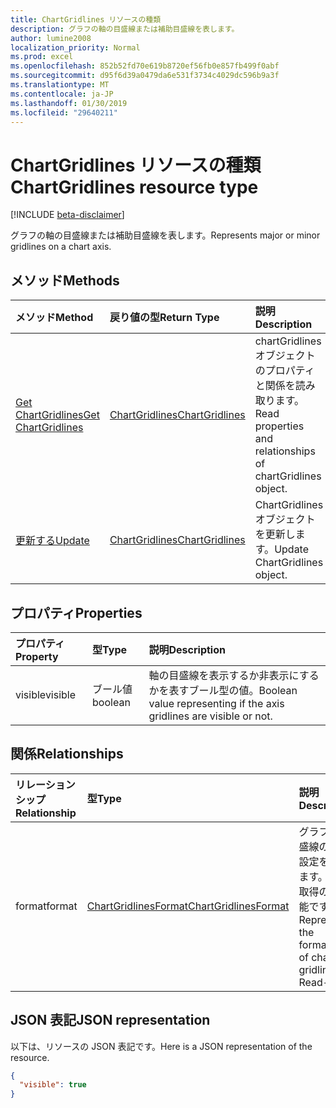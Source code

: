 ```yaml
---
title: ChartGridlines リソースの種類
description: グラフの軸の目盛線または補助目盛線を表します。
author: lumine2008
localization_priority: Normal
ms.prod: excel
ms.openlocfilehash: 852b52fd70e619b8720ef56fb0e857fb499f0abf
ms.sourcegitcommit: d95f6d39a0479da6e531f3734c4029dc596b9a3f
ms.translationtype: MT
ms.contentlocale: ja-JP
ms.lasthandoff: 01/30/2019
ms.locfileid: "29640211"
---
```

# <a name="chartgridlines-resource-type"></a><span data-ttu-id="e4620-103">ChartGridlines リソースの種類</span><span class="sxs-lookup"><span data-stu-id="e4620-103">ChartGridlines resource type</span></span>

[!INCLUDE [beta-disclaimer](../../includes/beta-disclaimer.md)]

<span data-ttu-id="e4620-104">グラフの軸の目盛線または補助目盛線を表します。</span><span class="sxs-lookup"><span data-stu-id="e4620-104">Represents major or minor gridlines on a chart axis.</span></span>


## <a name="methods"></a><span data-ttu-id="e4620-105">メソッド</span><span class="sxs-lookup"><span data-stu-id="e4620-105">Methods</span></span>

| <span data-ttu-id="e4620-106">メソッド</span><span class="sxs-lookup"><span data-stu-id="e4620-106">Method</span></span>           | <span data-ttu-id="e4620-107">戻り値の型</span><span class="sxs-lookup"><span data-stu-id="e4620-107">Return Type</span></span>    |<span data-ttu-id="e4620-108">説明</span><span class="sxs-lookup"><span data-stu-id="e4620-108">Description</span></span>|
|:---------------|:--------|:----------|
|[<span data-ttu-id="e4620-109">Get ChartGridlines</span><span class="sxs-lookup"><span data-stu-id="e4620-109">Get ChartGridlines</span></span>](../api/chartgridlines-get.md) | [<span data-ttu-id="e4620-110">ChartGridlines</span><span class="sxs-lookup"><span data-stu-id="e4620-110">ChartGridlines</span></span>](chartgridlines.md) |<span data-ttu-id="e4620-111">chartGridlines オブジェクトのプロパティと関係を読み取ります。</span><span class="sxs-lookup"><span data-stu-id="e4620-111">Read properties and relationships of chartGridlines object.</span></span>|
|[<span data-ttu-id="e4620-112">更新する</span><span class="sxs-lookup"><span data-stu-id="e4620-112">Update</span></span>](../api/chartgridlines-update.md) | [<span data-ttu-id="e4620-113">ChartGridlines</span><span class="sxs-lookup"><span data-stu-id="e4620-113">ChartGridlines</span></span>](chartgridlines.md)    |<span data-ttu-id="e4620-114">ChartGridlines オブジェクトを更新します。</span><span class="sxs-lookup"><span data-stu-id="e4620-114">Update ChartGridlines object.</span></span> |

## <a name="properties"></a><span data-ttu-id="e4620-115">プロパティ</span><span class="sxs-lookup"><span data-stu-id="e4620-115">Properties</span></span>
| <span data-ttu-id="e4620-116">プロパティ</span><span class="sxs-lookup"><span data-stu-id="e4620-116">Property</span></span>     | <span data-ttu-id="e4620-117">型</span><span class="sxs-lookup"><span data-stu-id="e4620-117">Type</span></span>   |<span data-ttu-id="e4620-118">説明</span><span class="sxs-lookup"><span data-stu-id="e4620-118">Description</span></span>|
|:---------------|:--------|:----------|
|<span data-ttu-id="e4620-119">visible</span><span class="sxs-lookup"><span data-stu-id="e4620-119">visible</span></span>|<span data-ttu-id="e4620-120">ブール値</span><span class="sxs-lookup"><span data-stu-id="e4620-120">boolean</span></span>|<span data-ttu-id="e4620-121">軸の目盛線を表示するか非表示にするかを表すブール型の値。</span><span class="sxs-lookup"><span data-stu-id="e4620-121">Boolean value representing if the axis gridlines are visible or not.</span></span>|

## <a name="relationships"></a><span data-ttu-id="e4620-122">関係</span><span class="sxs-lookup"><span data-stu-id="e4620-122">Relationships</span></span>
| <span data-ttu-id="e4620-123">リレーションシップ</span><span class="sxs-lookup"><span data-stu-id="e4620-123">Relationship</span></span> | <span data-ttu-id="e4620-124">型</span><span class="sxs-lookup"><span data-stu-id="e4620-124">Type</span></span>   |<span data-ttu-id="e4620-125">説明</span><span class="sxs-lookup"><span data-stu-id="e4620-125">Description</span></span>|
|:---------------|:--------|:----------|
|<span data-ttu-id="e4620-126">format</span><span class="sxs-lookup"><span data-stu-id="e4620-126">format</span></span>|[<span data-ttu-id="e4620-127">ChartGridlinesFormat</span><span class="sxs-lookup"><span data-stu-id="e4620-127">ChartGridlinesFormat</span></span>](chartgridlinesformat.md)|<span data-ttu-id="e4620-p101">グラフの目盛線の書式設定を表します。値の取得のみ可能です。</span><span class="sxs-lookup"><span data-stu-id="e4620-p101">Represents the formatting of chart gridlines. Read-only.</span></span>|

## <a name="json-representation"></a><span data-ttu-id="e4620-130">JSON 表記</span><span class="sxs-lookup"><span data-stu-id="e4620-130">JSON representation</span></span>

<span data-ttu-id="e4620-131">以下は、リソースの JSON 表記です。</span><span class="sxs-lookup"><span data-stu-id="e4620-131">Here is a JSON representation of the resource.</span></span>

<!-- {
  "blockType": "resource",
  "optionalProperties": [

  ],
  "@odata.type": "microsoft.graph.chartGridLines"
}-->

```json
{
  "visible": true
}

```

<!-- uuid: 8fcb5dbc-d5aa-4681-8e31-b001d5168d79
2015-10-25 14:57:30 UTC -->
<!--
{
  "type": "#page.annotation",
  "description": "ChartGridlines resource",
  "keywords": "",
  "section": "documentation",
  "tocPath": "",
  "suppressions": [
    "Error: /api-reference/beta/resources/chartgridlines.md:\r\n      Exception processing links.\r\n    System.ArgumentException: Link Definition was null. Link text: !INCLUDE [beta-disclaimer](../../includes/beta-disclaimer.md)\r\n      at ApiDoctor.Validation.DocFile.get_LinkDestinations()\r\n      at ApiDoctor.Validation.DocSet.ValidateLinks(Boolean includeWarnings, String[] relativePathForFiles, IssueLogger issues, Boolean requireFilenameCaseMatch, Boolean printOrphanedFiles)"
  ]
}
-->
